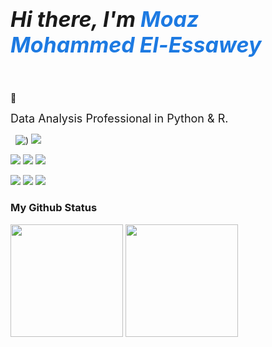 <h5 style='font-size: 34px'>Hi there, I'm <span style='color: #1d7ae2'>Moaz Mohammed El-Essawey</span></h5> 👋

<span style="font-size: 18px;">Data Analysis Professional in Python & R.</span>

![![](https://www.linkedin.com/in/moaz-elesawey-a83245221/)](https://img.shields.io/badge/LinkedIn-0077B5?style=for-the-badge&logo=linkedin&logoColor=white)
![![](https://www.kaggle.com/moazelesawey)](https://img.shields.io/badge/Kaggle-20BEFF?style=for-the-badge&logo=Kaggle&logoColor=white)
![)](https://img.shields.io/badge/Facebook-1877F2?style=for-the-badge&logo=facebook&logoColor=white)
![](https://img.shields.io/badge/Stack_Overflow-FE7A16?style=for-the-badge&logo=stack-overflow&logoColor=white)


![](https://img.shields.io/badge/VIM-%2311AB00.svg?&style=for-the-badge&logo=vim&logoColor=white)
![](https://img.shields.io/badge/Visual_Studio_Code-0078D4?style=for-the-badge&logo=visual%20studio%20code&logoColor=white)
![](https://img.shields.io/badge/RStudio-75AADB?style=for-the-badge&logo=RStudio&logoColor=white)

![](https://img.shields.io/badge/Linux-FCC624?style=for-the-badge&logo=linux&logoColor=black)
![](https://img.shields.io/badge/Ubuntu-E95420?style=for-the-badge&logo=ubuntu&logoColor=white)
![](https://img.shields.io/badge/Linux_Mint-87CF3E?style=for-the-badge&logo=linux-mint&logoColor=white)
### My Github Status

<img height="180em" src="https://github-readme-stats.vercel.app/api?username=moaz-elesawey&show_icons=true&hide_border=true&&count_private=true&include_all_commits=true" />

<img height="180em" src="https://github-readme-stats.vercel.app/api/top-langs/?username=moaz-elesawey&layout=compact" />

